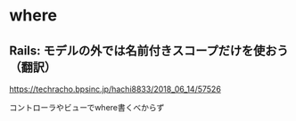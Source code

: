 # where
## Rails: モデルの外では名前付きスコープだけを使おう（翻訳）
https://techracho.bpsinc.jp/hachi8833/2018_06_14/57526

コントローラやビューでwhere書くべからず